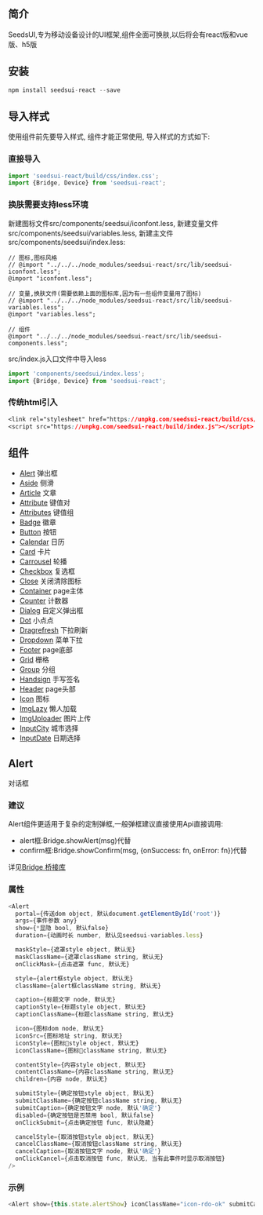 ## 简介
SeedsUI,专为移动设备设计的UI框架,组件全面可换肤,以后将会有react版和vue版、h5版

## 安装
```js
npm install seedsui-react --save
```

## 导入样式
使用组件前先要导入样式, 组件才能正常使用, 导入样式的方式如下:
### 直接导入
```js
import 'seedsui-react/build/css/index.css';
import {Bridge, Device} from 'seedsui-react';
```

### 换肤需要支持less环境

新建图标文件src/components/seedsui/iconfont.less,
新建变量文件src/components/seedsui/variables.less,
新建主文件src/components/seedsui/index.less:
```less
// 图标,图标风格
// @import "../../../node_modules/seedsui-react/src/lib/seedsui-iconfont.less";
@import "iconfont.less";

// 变量,换肤文件(需要依赖上面的图标库,因为有一些组件变量用了图标)
// @import "../../../node_modules/seedsui-react/src/lib/seedsui-variables.less";
@import "variables.less";

// 组件
@import "../../../node_modules/seedsui-react/src/lib/seedsui-components.less";
```

src/index.js入口文件中导入less
```js
import 'components/seedsui/index.less';
import {Bridge, Device} from 'seedsui-react';
```

### 传统html引入
```css
<link rel="stylesheet" href="https://unpkg.com/seedsui-react/build/css/index.css">
<script src="https://unpkg.com/seedsui-react/build/index.js"></script>
```

## 组件
- [Alert](#alert) 弹出框
- [Aside](#aside) 侧滑
- [Article](#article) 文章
- [Attribute](#attribute) 键值对
- [Attributes](#attributes) 键值组
- [Badge](#badge) 徽章
- [Button](#button) 按钮
- [Calendar](#calendar) 日历
- [Card](#card) 卡片
- [Carrousel](#carrousel) 轮播
- [Checkbox](#carrousel) 复选框
- [Close](#close) 关闭清除图标
- [Container](#container) page主体
- [Counter](#counter) 计数器
- [Dialog](#dialog) 自定义弹出框
- [Dot](#dot) 小点点
- [Dragrefresh](#dragrefresh) 下拉刷新
- [Dropdown](#dropdown) 菜单下拉
- [Footer](#footer) page底部
- [Grid](#grid) 栅格
- [Group](#group) 分组
- [Handsign](#handsign) 手写签名
- [Header](#header) page头部
- [Icon](#icon) 图标
- [ImgLazy](#imglazy) 懒人加载
- [ImgUploader](#imguploader) 图片上传
- [InputCity](#inputcity) 城市选择
- [InputDate](#inputdate) 日期选择

## Alert
对话框
### 建议
Alert组件更适用于复杂的定制弹框,一般弹框建议直接使用Api直接调用:
* alert框:Bridge.showAlert(msg)代替
* confirm框:Bridge.showConfirm(msg, {onSuccess: fn, onError: fn})代替

详见[Bridge 桥接库](#Bridge-桥接库)

### 属性
```js
<Alert
  portal={传送dom object, 默认document.getElementById('root')}
  args={事件参数 any}
  show={*显隐 bool, 默认false}
  duration={动画时长 number, 默认见seedsui-variables.less}

  maskStyle={遮罩style object, 默认无}
  maskClassName={遮罩className string, 默认无}
  onClickMask={点击遮罩 func, 默认无}

  style={alert框style object, 默认无}
  className={alert框className string, 默认无}

  caption={标题文字 node, 默认无}
  captionStyle={标题style object, 默认无}
  captionClassName={标题className string, 默认无}

  icon={图标dom node, 默认无}
  iconSrc={图标地址 string, 默认无}
  iconStyle={图标style object, 默认无}
  iconClassName={图标className string, 默认无}

  contentStyle={内容style object, 默认无}
  contentClassName={内容className string, 默认无}
  children={内容 node, 默认无}

  submitStyle={确定按钮style object, 默认无}
  submitClassName={确定按钮className string, 默认无}
  submitCaption={确定按钮文字 node, 默认'确定'}
  disabled={确定按钮是否禁用 bool, 默认false}
  onClickSubmit={点击确定按钮 func, 默认隐藏}

  cancelStyle={取消按钮style object, 默认无}
  cancelClassName={取消按钮className string, 默认无}
  cancelCaption={取消按钮文字 node, 默认'确定'}
  onClickCancel={点击取消按钮 func, 默认无, 当有此事件时显示取消按钮}
/>
```

### 示例
```js
<Alert show={this.state.alertShow} iconClassName="icon-rdo-ok" submitCaption="好的，我已知晓" onClickSubmit={this.onSubmitAlert}>提交成功，请线下及时完成支付！</Alert>
```